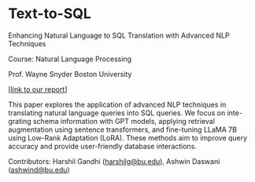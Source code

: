 # Text-to-SQL

Enhancing Natural Language to SQL Translation with Advanced NLP Techniques

Course: Natural Language Processing 

Prof. Wayne Snyder Boston University

[[link to our report](Text2SQL.pdf)]

This paper explores the application of advanced NLP techniques in translating natural language queries into SQL queries. We focus on inte- grating schema information with GPT models, applying retrieval augmentation using sentence transformers, and fine-tuning LLaMA 7B using Low-Rank Adaptation (LoRA). These methods aim to improve query accuracy and provide user-friendly database interactions.

Contributors: Harshil Gandhi (harshilg@bu.edu), Ashwin Daswani (ashwind@bu.edu)

